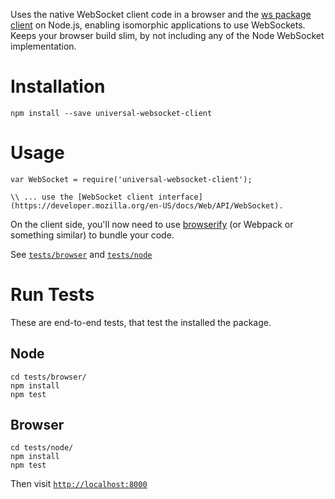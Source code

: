 Uses the native WebSocket client code in a browser and the [ws package client](https://www.npmjs.com/package/ws) on Node.js, enabling isomorphic applications to use WebSockets. Keeps your browser build slim, by not including any of the Node WebSocket implementation.


Installation 
============

```
npm install --save universal-websocket-client
```

Usage
=====

```
var WebSocket = require('universal-websocket-client');

\\ ... use the [WebSocket client interface](https://developer.mozilla.org/en-US/docs/Web/API/WebSocket).
```

On the client side, you'll now need to use [browserify](http://browserify.org/) (or Webpack or something similar) to bundle your code.

See [`tests/browser`](blob/master/tests/node) and [`tests/node`](blob/master/tests/node)


Run Tests
=========

These are end-to-end tests, that test the installed the package.

Node
----

```
cd tests/browser/
npm install
npm test
```

Browser
-------

```
cd tests/node/
npm install
npm test
```

Then visit [`http://localhost:8000`](http://localhost:8000)
